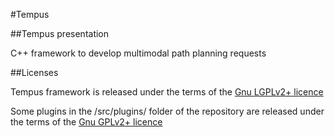 #Tempus


##Tempus presentation

C++ framework to develop multimodal path planning requests

##Licenses

Tempus framework is released under the terms of the [Gnu LGPLv2+ licence](http://www.gnu.org/licenses/old-licenses/gpl-2.0.en.html)

Some plugins in the /src/plugins/ folder of the repository are released under the terms of the [Gnu GPLv2+ licence](http://www.gnu.org/licenses/old-licenses/gpl-2.0.en.html)

